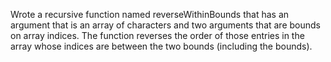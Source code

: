 
Wrote a recursive function named reverseWithinBounds that has an argument that is an array of characters and two arguments that are bounds on array indices. The function reverses the order of those entries in the array whose indices are between the two bounds (including the bounds).
